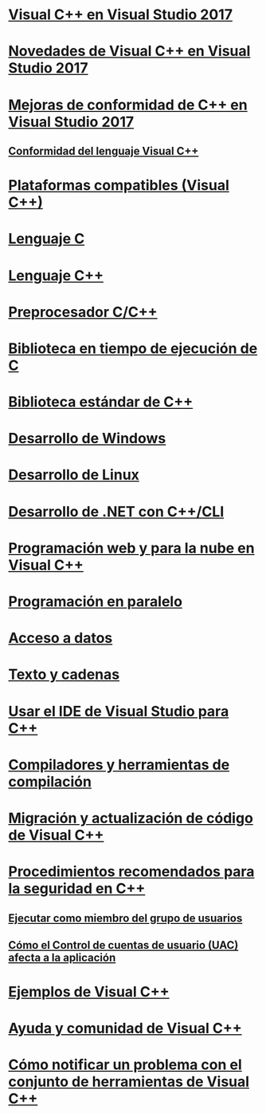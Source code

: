 # [Visual C++ en Visual Studio 2017](visual-cpp-in-visual-studio.md)
# [Novedades de Visual C++ en Visual Studio 2017](what-s-new-for-visual-cpp-in-visual-studio.md)
# [Mejoras de conformidad de C++ en Visual Studio 2017](cpp-conformance-improvements-2017.md)
## [Conformidad del lenguaje Visual C++](visual-cpp-language-conformance.md)
# [Plataformas compatibles (Visual C++)](supported-platforms-visual-cpp.md)
# [Lenguaje C](c-language/c-language-reference.md)
# [Lenguaje C++](cpp/cpp-language-reference.md)
# [Preprocesador C/C++](preprocessor/c-cpp-preprocessor-reference.md)
# [Biblioteca en tiempo de ejecución de C](c-runtime-library/c-run-time-library-reference.md)
# [Biblioteca estándar de C++](standard-library/cpp-standard-library-reference.md)
# [Desarrollo de Windows](windows/overview-of-windows-programming-in-cpp.md)
# [Desarrollo de Linux](linux/download-install-and-setup-the-linux-development-workload.md)
# [Desarrollo de .NET con C++/CLI](dotnet/dotnet-programming-with-cpp-cli-visual-cpp.md)
# [Programación web y para la nube en Visual C++](cloud/cloud-and-web-programming-in-visual-cpp.md)
# [Programación en paralelo](parallel/parallel-programming-in-visual-cpp.md)
# [Acceso a datos](data/data-access-in-cpp.md)
# [Texto y cadenas](text/text-and-strings-in-visual-cpp.md)
# [Usar el IDE de Visual Studio para C++](ide/ide-and-tools-for-visual-cpp-development.md)
# [Compiladores y herramientas de compilación](build/building-c-cpp-programs.md)
# [Migración y actualización de código de Visual C++](porting/visual-cpp-porting-and-upgrading-guide.md)
# [Procedimientos recomendados para la seguridad en C++](security/security-best-practices-for-cpp.md)
## [Ejecutar como miembro del grupo de usuarios](security/running-as-a-member-of-the-users-group.md)
## [Cómo el Control de cuentas de usuario (UAC) afecta a la aplicación](security/how-user-account-control-uac-affects-your-application.md)
# [Ejemplos de Visual C++](visual-cpp-samples.md)
# [Ayuda y comunidad de Visual C++](visual-cpp-help-and-community.md)
# [Cómo notificar un problema con el conjunto de herramientas de Visual C++](how-to-report-a-problem-with-the-visual-cpp-toolset.md)